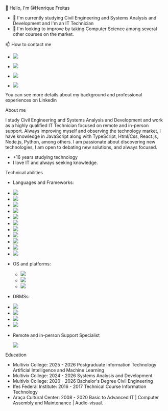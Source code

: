   👋 Hello, I'm @Henrique Freitas
- 🌱 I'm currently studying Civil Engineering and  Systems Analysis and Development and I'm an IT Technician
- 💞️ I'm looking to improve by taking Computer Science among several other courses on the market.

📫 How to contact me
 <!-- Social Links -->
- <a href="https://github.com/HenriqueFre" target="_blank"><img src="https://img.shields.io/badge/GitHub-100000?style=for-the-badge&logo=github&logoColor=white" target="_blank"></a>

- <a href="https://www.instagram.com/henrique_freitas_2.5/" target="_blank"><img src="https://img.shields.io/badge/-Instagram-%23E4405F?style=for-the-badge&logo=instagram&logoColor=white" target="_blank"></a>

- <a href="https://www.linkedin.com/in/henrique-freitas-880023255/" target="_blank"><img src="https://img.shields.io/badge/-LinkedIn-%230077B5?style=for-the-badge&logo=linkedin&logoColor=white" target="_blank"></a>

- <a href = "mailto:henriquefre20@gmail.com"><img src="https://img.shields.io/badge/Gmail-D14836?style=for-the-badge&logo=gmail&logoColor=white"></a>
  
You can see more details about my background and professional experiences on Linkedin

About me

I study Civil Engineering and Systems Analysis and Development and work as a highly qualified IT Technician focused on remote and in-person support. Always improving myself and observing the technology market, I have knowledge in JavaScript along with TypeScript, Html/Css, React.js, Node.js, Python, among others. I am passionate about discovering new technologies, I am open to debating new solutions, and always focused.

- +16 years studying technology
- I love IT and always seeking knowledge.
  
Technical abilities

- Languages ​​and Frameworks:
-  <!-- JavaScript --> <img src="https://img.shields.io/badge/JavaScript-323330?style=for-the-badge&logo=javascript&logoColor=F7DF1E">
-  <!-- Python --> <img src="https://img.shields.io/badge/Python-FFD43B?style=for-the-badge&logo=python&logoColor=blue">
-  <!-- Ruby --> <img src="https://img.shields.io/badge/Ruby-red?style=for-the-badge&logo=Ruby&logoColor=red3">
-  <!-- C/C++ --> <img src="https://img.shields.io/badge/C/C++-blue?style=for-the-badge&logo=C/C++&logoColor=whinter">
-  <!-- Json --> <img src="https://img.shields.io/badge/json-5E5C5C?style=for-the-badge&logo=json&logoColor=black3">
-  <!-- TypeScript --> <img src="https://img.shields.io/badge/TypeScript-5E5C5C?style=for-the-badge&logo=TypeScript&logoColor=F7DF1E">
-  <!-- Node.js --> <img src="https://img.shields.io/badge/Node.js-red2?style=for-the-badge&logo=Node.js&logoColor=whinter">
-  <!-- React --> <img src="https://img.shields.io/badge/React-blue?style=for-the-badge&logo=React&logoColor=red3">
-  <!-- Angular --> <img src="https://img.shields.io/badge/Angular-red?style=for-the-badge&logo=Angular&logoColor=red3">
-  <!-- Next.js --> <img src="https://img.shields.io/badge/Next.js-black?style=for-the-badge&logo=Next.js&logoColor=whinter">
-  <!-- Django --> <img src="https://img.shields.io/badge/Django-green?style=for-the-badge&logo=Django&logoColor=green2">
  
- OS and platforms:
  -  <!-- Windows --> <img src="https://img.shields.io/badge/Windows-blue?style=for-the-badge&logo=Windows&logoColor=-lightblue">
  -  <!-- Linux --> <img src="https://img.shields.io/badge/Linux-orange?style=for-the-badge&logo=Linux&logoColor=black">
  -  <!-- Github --> <img src="https://img.shields.io/badge/Github-black?style=for-the-badge&logo=Github&logoColor=whinter">
  
- DBMSs:
-  <!-- MYSQL --> <img src="https://img.shields.io/badge/%20MYSQL%20Server-orange?style=for-the-badge&logo=microsoft%20sql%20server&logoColor=-blue2">
-  <!-- SQL --> <img src="https://img.shields.io/badge/%20SQL%20Server-lightblue?style=for-the-badge&logo=microsoft%20sql%20server&logoColor=-blue">
-  <!-- PostgreSQL --> <img src="https://img.shields.io/badge/%20PostgreSQL%20-blue?style=for-the-badge&logo=microsoft%20sql%20server&logoColor=-blue">
-  <!-- MongoDB --> <img src="https://img.shields.io/badge/%20MongoDB%20-green2?style=for-the-badge&logo=microsoft%20sql%20server&logoColor=-green">
- Remote and in-person Support Specialist

  ![](http://github-profile-summary-cards.vercel.app/api/cards/repos-per-language?username=henriquefre&hide=Html&theme=tokyonight)
  
Education
- Multivix College: 2025 - 2026 Postgraduate Information Technology Artificial Intelligence and Machine Learning
- Multivix College: 2024 - 2026 Systems Analysis and Development
- Multivix College: 2020 - 2026 Bachelor's Degree Civil Engineering
- Ifes Federal Institute: 2016 - 2017 Technical Course Information Technology
- Araça Cultural Center: 2008 - 2020 Basic to Advanced IT | Computer Assembly and Maintenance | Audio-visual.
  
<!---
HenriqueFre/HenriqueFre is a ✨ special ✨ repository because its `README.md` (this file) appears on your GitHub profile.
You can click the Preview link to take a look at your changes.
--->
